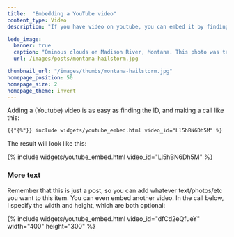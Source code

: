 ```yaml
---
title:  "Embedding a YouTube video"
content_type: Video
description: "If you have video on youtube, you can embed it by finding its youtube ID and using the correct Liquid shortcode"

lede_image:
  banner: true
  caption: "Ominous clouds on Madison River, Montana. This photo was taken shortly before we made it to land and the hail started coming down."
  url: /images/posts/montana-hailstorm.jpg

thumbnail_url: "/images/thumbs/montana-hailstorm.jpg"
homepage_position: 50
homepage_size: 2
homepage_theme: invert
---
```


Adding a (Youtube) video is as easy as finding the ID, and making a call like this:

~~~
{{"{%"}} include widgets/youtube_embed.html video_id="Ll5hBN6Dh5M" %}
~~~

The result will look like this:

{% include widgets/youtube_embed.html video_id="Ll5hBN6Dh5M" %}


### More text

Remember that this is just a post, so you can add whatever text/photos/etc you want to this item. You can even embed another video. In the call below, I specify the width and height, which are both optional:

{% include widgets/youtube_embed.html video_id="dfCd2eQfueY" width="400" height="300" %}
